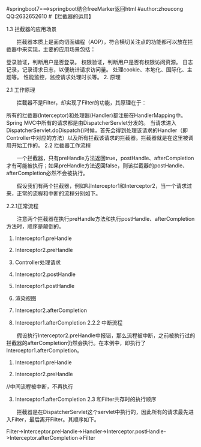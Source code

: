 #springboot7===>springboot结合freeMarker返回html
#author:zhoucong 			QQ:2632652610
#【拦截器的运用】

1.3 拦截器的应用场景

　　拦截器本质上是面向切面编程（AOP），符合横切关注点的功能都可以放在拦截器中来实现，主要的应用场景包括：

登录验证，判断用户是否登录。
权限验证，判断用户是否有权限访问资源。
日志记录，记录请求日志，以便统计请求访问量。
处理cookie、本地化、国际化、主题等。
性能监控，监控请求处理时长等。
2. 原理

2.1 工作原理

　　拦截器不是Filter，却实现了Filter的功能，其原理在于：

所有的拦截器(Interceptor)和处理器(Handler)都注册在HandlerMapping中。
Spring MVC中所有的请求都是由DispatcherServlet分发的。
当请求进入DispatcherServlet.doDispatch()时候，首先会得到处理该请求的Handler（即Controller中对应的方法）以及所有拦截该请求的拦截器。拦截器就是在这里被调用开始工作的。
2.2 拦截器工作流程

　　一个拦截器，只有preHandle方法返回true，postHandle、afterCompletion才有可能被执行；如果preHandle方法返回false，则该拦截器的postHandle、afterCompletion必然不会被执行。

　　假设我们有两个拦截器，例如叫Interceptor1和Interceptor2，当一个请求过来，正常的流程和中断的流程分别如下。

2.2.1正常流程

　　注意两个拦截器在执行preHandle方法和执行postHandle、afterCompletion方法时，顺序是颠倒的。

1.    Interceptor1.preHandle

2.    Interceptor2.preHandle

3.    Controller处理请求

4.    Interceptor2.postHandle

5.    Interceptor1.postHandle

6.    渲染视图

7.    Interceptor2.afterCompletion

8.    Interceptor1.afterCompletion
2.2.2 中断流程

　　假设执行Interceptor2.preHandle中报错，那么流程被中断，之前被执行过的拦截器的afterCompletion仍然会执行。在本例中，即执行了Interceptor1.afterCompletion。

1.    Interceptor1.preHandle

2.    Interceptor2.preHandle

//中间流程被中断，不再执行

3.    Interceptor1.afterCompletion
2.3 和Filter共存时的执行顺序

　　拦截器是在DispatcherServlet这个servlet中执行的，因此所有的请求最先进入Filter，最后离开Filter。其顺序如下。

Filter->Interceptor.preHandle->Handler->Interceptor.postHandle->Interceptor.afterCompletion->Filter